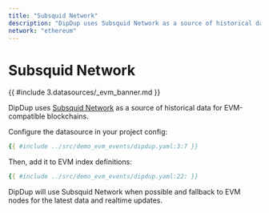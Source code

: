 ```yaml
---
title: "Subsquid Network"
description: "DipDup uses Subsquid Network as a source of historical data for EVM-compatible blockchains."
network: "ethereum"
---
```


# Subsquid Network

{{ #include 3.datasources/_evm_banner.md }}

DipDup uses [Subsquid Network](https://docs.subsquid.io/subsquid-network/reference/evm-api/) as a source of historical data for EVM-compatible blockchains.

Configure the datasource in your project config:

```yaml [dipdup.yaml]
{{ #include ../src/demo_evm_events/dipdup.yaml:3:7 }}
```

Then, add it to EVM index definitions:

```yaml [dipdup.yaml]
{{ #include ../src/demo_evm_events/dipdup.yaml:22: }}
```

DipDup will use Subsquid Network when possible and fallback to EVM nodes for the latest data and realtime updates.
